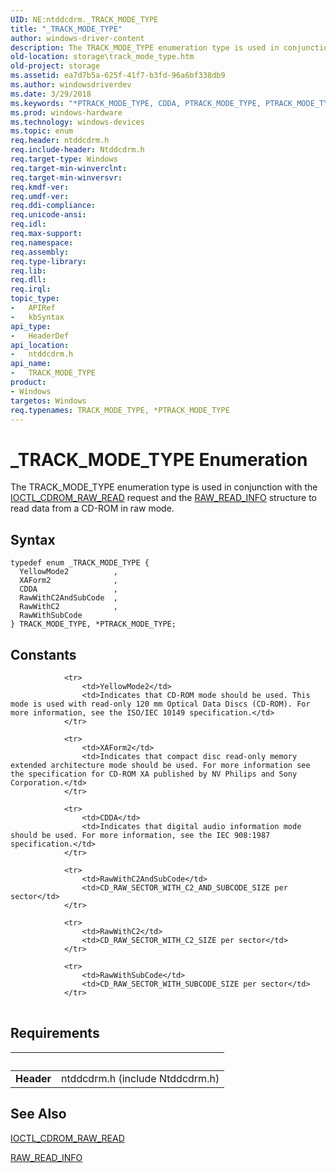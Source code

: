 ```yaml
---
UID: NE:ntddcdrm._TRACK_MODE_TYPE
title: "_TRACK_MODE_TYPE"
author: windows-driver-content
description: The TRACK_MODE_TYPE enumeration type is used in conjunction with the IOCTL_CDROM_RAW_READ request and the RAW_READ_INFO structure to read data from a CD-ROM in raw mode.
old-location: storage\track_mode_type.htm
old-project: storage
ms.assetid: ea7d7b5a-625f-41f7-b3fd-96a6bf338db9
ms.author: windowsdriverdev
ms.date: 3/29/2018
ms.keywords: "*PTRACK_MODE_TYPE, CDDA, PTRACK_MODE_TYPE, PTRACK_MODE_TYPE enumeration pointer [Storage Devices], RawWithC2, RawWithC2AndSubCode, RawWithSubCode, TRACK_MODE_TYPE, TRACK_MODE_TYPE enumeration [Storage Devices], XAForm2, YellowMode2, _TRACK_MODE_TYPE, ntddcdrm/CDDA, ntddcdrm/PTRACK_MODE_TYPE, ntddcdrm/RawWithC2, ntddcdrm/RawWithC2AndSubCode, ntddcdrm/RawWithSubCode, ntddcdrm/TRACK_MODE_TYPE, ntddcdrm/XAForm2, ntddcdrm/YellowMode2, storage.track_mode_type, structs-CD-ROM_41364f33-e1bf-48ac-abb6-4cacf5283f9f.xml"
ms.prod: windows-hardware
ms.technology: windows-devices
ms.topic: enum
req.header: ntddcdrm.h
req.include-header: Ntddcdrm.h
req.target-type: Windows
req.target-min-winverclnt: 
req.target-min-winversvr: 
req.kmdf-ver: 
req.umdf-ver: 
req.ddi-compliance: 
req.unicode-ansi: 
req.idl: 
req.max-support: 
req.namespace: 
req.assembly: 
req.type-library: 
req.lib: 
req.dll: 
req.irql: 
topic_type:
-	APIRef
-	kbSyntax
api_type:
-	HeaderDef
api_location:
-	ntddcdrm.h
api_name:
-	TRACK_MODE_TYPE
product:
- Windows
targetos: Windows
req.typenames: TRACK_MODE_TYPE, *PTRACK_MODE_TYPE
---
```


# _TRACK_MODE_TYPE Enumeration
The TRACK_MODE_TYPE enumeration type is used in conjunction with the <a href="https://msdn.microsoft.com/library/windows/hardware/ff559361">IOCTL_CDROM_RAW_READ</a> request and the <a href="https://msdn.microsoft.com/library/windows/hardware/ff563958">RAW_READ_INFO</a> structure to read data from a CD-ROM in raw mode.

## Syntax
```
typedef enum _TRACK_MODE_TYPE {
  YellowMode2          ,
  XAForm2              ,
  CDDA                 ,
  RawWithC2AndSubCode  ,
  RawWithC2            ,
  RawWithSubCode
} TRACK_MODE_TYPE, *PTRACK_MODE_TYPE;
```

## Constants

<table>
            
                <tr>
                    <td>YellowMode2</td>
                    <td>Indicates that CD-ROM mode should be used. This mode is used with read-only 120 mm Optical Data Discs (CD-ROM). For more information, see the ISO/IEC 10149 specification.</td>
                </tr>
            
                <tr>
                    <td>XAForm2</td>
                    <td>Indicates that compact disc read-only memory extended architecture mode should be used. For more information see the specification for CD-ROM XA published by NV Philips and Sony Corporation.</td>
                </tr>
            
                <tr>
                    <td>CDDA</td>
                    <td>Indicates that digital audio information mode should be used. For more information, see the IEC 908:1987 specification.</td>
                </tr>
            
                <tr>
                    <td>RawWithC2AndSubCode</td>
                    <td>CD_RAW_SECTOR_WITH_C2_AND_SUBCODE_SIZE per sector</td>
                </tr>
            
                <tr>
                    <td>RawWithC2</td>
                    <td>CD_RAW_SECTOR_WITH_C2_SIZE per sector</td>
                </tr>
            
                <tr>
                    <td>RawWithSubCode</td>
                    <td>CD_RAW_SECTOR_WITH_SUBCODE_SIZE per sector</td>
                </tr>
</table>


## Requirements
| &nbsp; | &nbsp; |
| ---- |:---- |
| **Header** | ntddcdrm.h (include Ntddcdrm.h) |

## See Also

<a href="https://msdn.microsoft.com/library/windows/hardware/ff559361">IOCTL_CDROM_RAW_READ</a>



<a href="https://msdn.microsoft.com/library/windows/hardware/ff563958">RAW_READ_INFO</a>